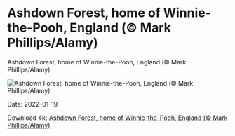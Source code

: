 # Ashdown Forest, home of Winnie-the-Pooh, England (© Mark Phillips/Alamy)

Ashdown Forest, home of Winnie-the-Pooh, England (© Mark Phillips/Alamy)

![Ashdown Forest, home of Winnie-the-Pooh, England (© Mark Phillips/Alamy)](https://bing.com/th?id=OHR.AshdownForest_EN-US1230205282_UHD.jpg&w=1024&h=576)

Date: 2022-01-19

Download 4k: [Ashdown Forest, home of Winnie-the-Pooh, England (© Mark Phillips/Alamy)](https://bing.com/th?id=OHR.AshdownForest_EN-US1230205282_UHD.jpg)

